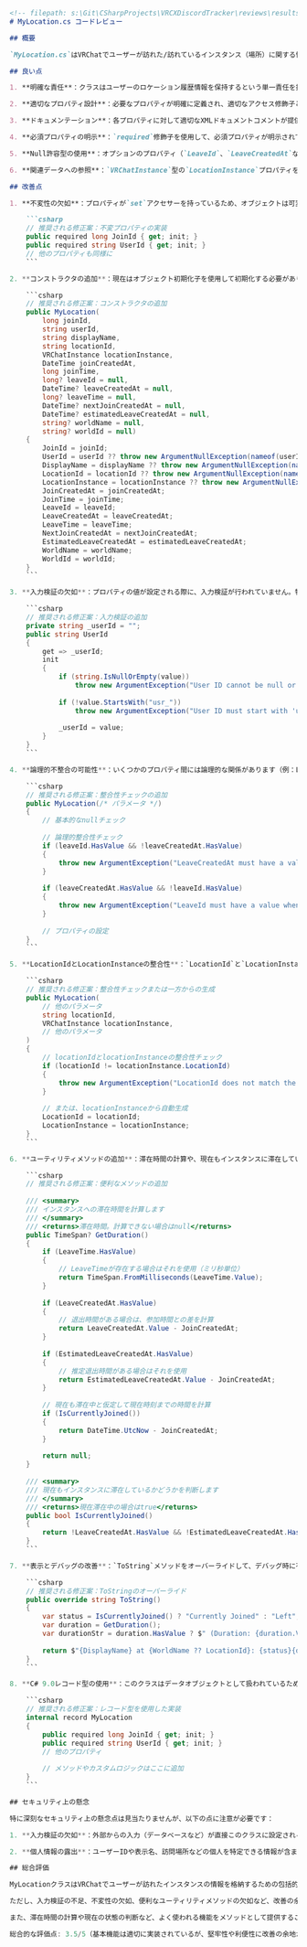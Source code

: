 ```markdown
<!-- filepath: s:\Git\CSharpProjects\VRCXDiscordTracker\reviews\results\program\MyLocation.md -->
# MyLocation.cs コードレビュー

## 概要

`MyLocation.cs`はVRChatでユーザーが訪れた/訪れているインスタンス（場所）に関する情報を格納するデータモデルクラスです。ユーザーがインスタンスに参加した時間、退出した時間、ワールド情報などの詳細なデータを保持しています。

## 良い点

1. **明確な責任**：クラスはユーザーのロケーション履歴情報を保持するという単一責任を持っており、その役割に特化しています。

2. **適切なプロパティ設計**：必要なプロパティが明確に定義され、適切なアクセス修飾子とgetter/setterが設定されています。

3. **ドキュメンテーション**：各プロパティに対して適切なXMLドキュメントコメントが提供されています。

4. **必須プロパティの明示**：`required`修飾子を使用して、必須プロパティが明示されています。これにより、オブジェクト初期化時にこれらのプロパティが必ず設定されることが保証されます。

5. **Null許容型の使用**：オプションのプロパティ（`LeaveId`、`LeaveCreatedAt`など）が適切にNull許容型として定義されています。

6. **関連データへの参照**：`VRChatInstance`型の`LocationInstance`プロパティを通じて、ロケーションID文字列だけでなく解析されたインスタンス情報にアクセスできるようになっています。

## 改善点

1. **不変性の欠如**：プロパティが`set`アクセサーを持っているため、オブジェクトは可変です。このようなデータモデルは通常変更されるべきではないため、不変（イミュータブル）にすることでより堅牢になります。

    ```csharp
    // 推奨される修正案：不変プロパティの実装
    public required long JoinId { get; init; }
    public required string UserId { get; init; }
    // 他のプロパティも同様に
    ```

2. **コンストラクタの追加**：現在はオブジェクト初期化子を使用して初期化する必要がありますが、明示的なコンストラクタを提供することで、より制御された初期化が可能になります。

    ```csharp
    // 推奨される修正案：コンストラクタの追加
    public MyLocation(
        long joinId,
        string userId,
        string displayName,
        string locationId,
        VRChatInstance locationInstance,
        DateTime joinCreatedAt,
        long joinTime,
        long? leaveId = null,
        DateTime? leaveCreatedAt = null,
        long? leaveTime = null,
        DateTime? nextJoinCreatedAt = null,
        DateTime? estimatedLeaveCreatedAt = null,
        string? worldName = null,
        string? worldId = null)
    {
        JoinId = joinId;
        UserId = userId ?? throw new ArgumentNullException(nameof(userId));
        DisplayName = displayName ?? throw new ArgumentNullException(nameof(displayName));
        LocationId = locationId ?? throw new ArgumentNullException(nameof(locationId));
        LocationInstance = locationInstance ?? throw new ArgumentNullException(nameof(locationInstance));
        JoinCreatedAt = joinCreatedAt;
        JoinTime = joinTime;
        LeaveId = leaveId;
        LeaveCreatedAt = leaveCreatedAt;
        LeaveTime = leaveTime;
        NextJoinCreatedAt = nextJoinCreatedAt;
        EstimatedLeaveCreatedAt = estimatedLeaveCreatedAt;
        WorldName = worldName;
        WorldId = worldId;
    }
    ```

3. **入力検証の欠如**：プロパティの値が設定される際に、入力検証が行われていません。特にUserIdやLocationIdなどの重要なプロパティには、フォーマットチェックなどの検証が必要です。

    ```csharp
    // 推奨される修正案：入力検証の追加
    private string _userId = "";
    public string UserId
    {
        get => _userId;
        init
        {
            if (string.IsNullOrEmpty(value))
                throw new ArgumentException("User ID cannot be null or empty", nameof(value));
                
            if (!value.StartsWith("usr_"))
                throw new ArgumentException("User ID must start with 'usr_'", nameof(value));
                
            _userId = value;
        }
    }
    ```

4. **論理的不整合の可能性**：いくつかのプロパティ間には論理的な関係があります（例：LeaveIdが存在する場合、LeaveCreatedAtも存在するべき）が、この整合性を保証するロジックがありません。

    ```csharp
    // 推奨される修正案：整合性チェックの追加
    public MyLocation(/* パラメータ */)
    {
        // 基本的なnullチェック
        
        // 論理的整合性チェック
        if (leaveId.HasValue && !leaveCreatedAt.HasValue)
        {
            throw new ArgumentException("LeaveCreatedAt must have a value when LeaveId has a value");
        }
        
        if (leaveCreatedAt.HasValue && !leaveId.HasValue)
        {
            throw new ArgumentException("LeaveId must have a value when LeaveCreatedAt has a value");
        }
        
        // プロパティの設定
    }
    ```

5. **LocationIdとLocationInstanceの整合性**：`LocationId`と`LocationInstance.GenerateLocationId()`（そのようなメソッドが存在するとして）の結果は本来一致するべきですが、この整合性を保証するロジックがありません。

    ```csharp
    // 推奨される修正案：整合性チェックまたは一方からの生成
    public MyLocation(
        // 他のパラメータ
        string locationId,
        VRChatInstance locationInstance,
        // 他のパラメータ
    )
    {
        // locationIdとlocationInstanceの整合性チェック
        if (locationId != locationInstance.LocationId)
        {
            throw new ArgumentException("LocationId does not match the location ID derived from LocationInstance");
        }
        
        // または、locationInstanceから自動生成
        LocationId = locationId;
        LocationInstance = locationInstance;
    }
    ```

6. **ユーティリティメソッドの追加**：滞在時間の計算や、現在もインスタンスに滞在しているかの判断など、よく使われる機能をメソッドとして提供すると便利です。

    ```csharp
    // 推奨される修正案：便利なメソッドの追加
    
    /// <summary>
    /// インスタンスへの滞在時間を計算します
    /// </summary>
    /// <returns>滞在時間。計算できない場合はnull</returns>
    public TimeSpan? GetDuration()
    {
        if (LeaveTime.HasValue)
        {
            // LeaveTimeが存在する場合はそれを使用（ミリ秒単位）
            return TimeSpan.FromMilliseconds(LeaveTime.Value);
        }
        
        if (LeaveCreatedAt.HasValue)
        {
            // 退出時間がある場合は、参加時間との差を計算
            return LeaveCreatedAt.Value - JoinCreatedAt;
        }
        
        if (EstimatedLeaveCreatedAt.HasValue)
        {
            // 推定退出時間がある場合はそれを使用
            return EstimatedLeaveCreatedAt.Value - JoinCreatedAt;
        }
        
        // 現在も滞在中と仮定して現在時刻までの時間を計算
        if (IsCurrentlyJoined())
        {
            return DateTime.UtcNow - JoinCreatedAt;
        }
        
        return null;
    }
    
    /// <summary>
    /// 現在もインスタンスに滞在しているかどうかを判断します
    /// </summary>
    /// <returns>現在滞在中の場合はtrue</returns>
    public bool IsCurrentlyJoined()
    {
        return !LeaveCreatedAt.HasValue && !EstimatedLeaveCreatedAt.HasValue;
    }
    ```

7. **表示とデバッグの改善**：`ToString`メソッドをオーバーライドして、デバッグ時に有用な情報を表示するようにすると便利です。

    ```csharp
    // 推奨される修正案：ToStringのオーバーライド
    public override string ToString()
    {
        var status = IsCurrentlyJoined() ? "Currently Joined" : "Left";
        var duration = GetDuration();
        var durationStr = duration.HasValue ? $" (Duration: {duration.Value:hh\\:mm\\:ss})" : "";
        
        return $"{DisplayName} at {WorldName ?? LocationId}: {status}{durationStr}";
    }
    ```

8. **C# 9.0レコード型の使用**：このクラスはデータオブジェクトとして扱われているため、C# 9.0以降のレコード型を使用することで、よりシンプルに実装できます。

    ```csharp
    // 推奨される修正案：レコード型を使用した実装
    internal record MyLocation
    {
        public required long JoinId { get; init; }
        public required string UserId { get; init; }
        // 他のプロパティ
        
        // メソッドやカスタムロジックはここに追加
    }
    ```

## セキュリティ上の懸念

特に深刻なセキュリティ上の懸念点は見当たりませんが、以下の点に注意が必要です：

1. **入力検証の欠如**：外部からの入力（データベースなど）が直接このクラスに設定される場合、入力検証が行われないと不正なデータが内部処理に影響を与える可能性があります。

2. **個人情報の露出**：ユーザーIDや表示名、訪問場所などの個人を特定できる情報が含まれているため、ログやデバッグ出力に不用意に表示しないよう注意が必要です。

## 総合評価

MyLocationクラスはVRChatでユーザーが訪れたインスタンスの情報を格納するための包括的なデータモデルを提供しています。必須プロパティの指定や適切なNull許容型の使用など、良い設計パターンが適用されています。

ただし、入力検証の不足、不変性の欠如、便利なユーティリティメソッドの欠如など、改善の余地があります。特に、データの整合性を確保するための検証ロジックを追加し、C# 9.0以降の機能（initアクセサーやレコード型）を活用することで、より堅牢で使いやすいクラスになるでしょう。

また、滞在時間の計算や現在の状態の判断など、よく使われる機能をメソッドとして提供することで、このクラスの有用性がさらに高まります。

総合的な評価点: 3.5/5（基本機能は適切に実装されているが、堅牢性や利便性に改善の余地がある）
```
